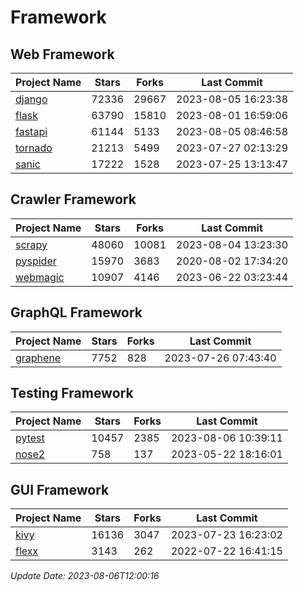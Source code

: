 # Framework

## Web Framework
| Project Name | Stars | Forks | Last Commit |
| ------------ | ----- | ----- | ----------- |
| [django](https://github.com/django/django) | 72336 | 29667 | 2023-08-05 16:23:38 |
| [flask](https://github.com/pallets/flask) | 63790 | 15810 | 2023-08-01 16:59:06 |
| [fastapi](https://github.com/tiangolo/fastapi) | 61144 | 5133 | 2023-08-05 08:46:58 |
| [tornado](https://github.com/tornadoweb/tornado) | 21213 | 5499 | 2023-07-27 02:13:29 |
| [sanic](https://github.com/sanic-org/sanic) | 17222 | 1528 | 2023-07-25 13:13:47 |

## Crawler Framework
| Project Name | Stars | Forks | Last Commit |
| ------------ | ----- | ----- | ----------- |
| [scrapy](https://github.com/scrapy/scrapy) | 48060 | 10081 | 2023-08-04 13:23:30 |
| [pyspider](https://github.com/binux/pyspider) | 15970 | 3683 | 2020-08-02 17:34:20 |
| [webmagic](https://github.com/code4craft/webmagic) | 10907 | 4146 | 2023-06-22 03:23:44 |

## GraphQL Framework
| Project Name | Stars | Forks | Last Commit |
| ------------ | ----- | ----- | ----------- |
| [graphene](https://github.com/graphql-python/graphene) | 7752 | 828 | 2023-07-26 07:43:40 |

## Testing Framework
| Project Name | Stars | Forks | Last Commit |
| ------------ | ----- | ----- | ----------- |
| [pytest](https://github.com/pytest-dev/pytest) | 10457 | 2385 | 2023-08-06 10:39:11 |
| [nose2](https://github.com/nose-devs/nose2) | 758 | 137 | 2023-05-22 18:16:01 |

## GUI Framework
| Project Name | Stars | Forks | Last Commit |
| ------------ | ----- | ----- | ----------- |
| [kivy](https://github.com/kivy/kivy) | 16136 | 3047 | 2023-07-23 16:23:02 |
| [flexx](https://github.com/flexxui/flexx) | 3143 | 262 | 2022-07-22 16:41:15 |

*Update Date: 2023-08-06T12:00:16*